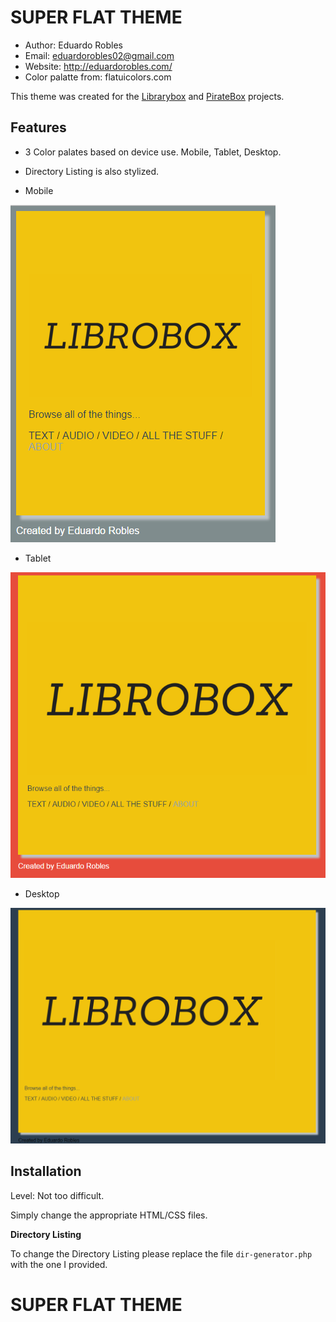 # SUPER FLAT THEME

- Author: Eduardo Robles
- Email: eduardorobles02@gmail.com
- Website: http://eduardorobles.com/
- Color palatte from: flatuicolors.com

This theme was created for the [Librarybox](http://librarybox.us) and [PirateBox](http://piratebox.cc) projects.

## Features
- 3 Color palates based on device use. Mobile, Tablet, Desktop.
- Directory Listing is also stylized.

- Mobile

![mobile](screenshots/superflat-mobile.png)

- Tablet

![tablet](screenshots/superflat-tablet.png)

- Desktop

![desktop](screenshots/superflat-desktop.png)


## Installation

Level: Not too difficult.

Simply change the appropriate HTML/CSS files.

**Directory Listing**


To change the Directory Listing please replace the file `dir-generator.php` with the one I provided.

# SUPER FLAT THEME
